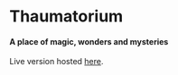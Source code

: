 # Thaumatorium

#### A place of magic, wonders and mysteries

Live version hosted [here](https://thaumatorium.nw.r.appspot.com/).
